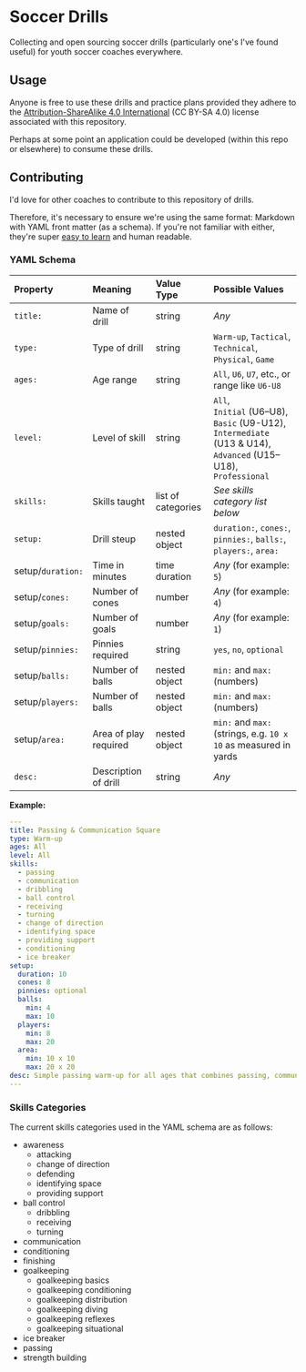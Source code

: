 # Soccer Drills

Collecting and open sourcing soccer drills (particularly one's I've found useful) for youth soccer coaches everywhere.

## Usage

Anyone is free to use these drills and practice plans provided they adhere to the [Attribution-ShareAlike 4.0 International](https://creativecommons.org/licenses/by-sa/4.0/) (CC BY-SA 4.0) license associated with this repository.

Perhaps at some point an application could be developed (within this repo or elsewhere) to consume these drills.

## Contributing

I'd love for other coaches to contribute to this repository of drills.

Therefore, it's necessary to ensure we're using the same format: Markdown with YAML front matter (as a schema). If you're not familiar with either, they're super [easy to learn](https://learn-the-web.algonquindesign.ca/topics/markdown-yaml-cheat-sheet/) and human readable.

### YAML Schema

| Property | Meaning        | Value Type | Possible Values |
| :---     | :---           | :---       | :---            |
| `title:`  | Name of drill  | string     | _Any_           |
| `type:`   | Type of drill  | string     | `Warm-up`, `Tactical`, `Technical`, `Physical`, `Game` |
| `ages:`   | Age range      | string     | `All`, `U6`, `U7`, etc., or range like `U6-U8`   |
| `level:`  | Level of skill | string     | `All`,<br>`Initial` (U6–U8),<br>`Basic` (U9-U12),<br>`Intermediate` (U13 & U14),<br>`Advanced` (U15–U18),<br>`Professional` |
| `skills:` | Skills taught  | list of categories | _See skills category list below_  |
| `setup:`  | Drill steup    | nested object | `duration:`, `cones:`, `pinnies:`, `balls:`, `players:`, `area:`  |
| setup/`duration:` | Time in minutes | time duration | _Any_ (for example: `5`) |
| setup/`cones:` | Number of cones | number | _Any_ (for example: `4`) |
| setup/`goals:` | Number of goals | number | _Any_ (for example: `1`) |
| setup/`pinnies:` | Pinnies required | string | `yes`, `no`, `optional` |
| setup/`balls:` | Number of balls | nested object | `min:` and `max:` (numbers) |
| setup/`players:` | Number of balls | nested object | `min:` and `max:` (numbers) |
| setup/`area:` | Area of play required | nested object | `min:` and `max:` (strings, e.g. `10 x 10` as measured in yards |
| `desc:`  | Description of drill | string | _Any_           |

**Example:**

```yaml
---
title: Passing & Communication Square
type: Warm-up
ages: All
level: All
skills:
  - passing
  - communication
  - dribbling
  - ball control
  - receiving
  - turning
  - change of direction
  - identifying space
  - providing support
  - conditioning
  - ice breaker
setup:
  duration: 10
  cones: 8
  pinnies: optional
  balls:
    min: 4
    max: 10
  players:
    min: 8
    max: 20
  area:
    min: 10 x 10
    max: 20 x 20
desc: Simple passing warm-up for all ages that combines passing, communication, dribbling, turning & receiving, and finding open teammates.
---
```

### Skills Categories

The current skills categories used in the YAML schema are as follows:

- awareness
  - attacking
  - change of direction
  - defending
  - identifying space
  - providing support
- ball control
  - dribbling
  - receiving
  - turning
- communication
- conditioning
- finishing
- goalkeeping
  - goalkeeping basics
  - goalkeeping conditioning
  - goalkeeping distribution
  - goalkeeping diving
  - goalkeeping reflexes
  - goalkeeping situational
- ice breaker
- passing
- strength building
